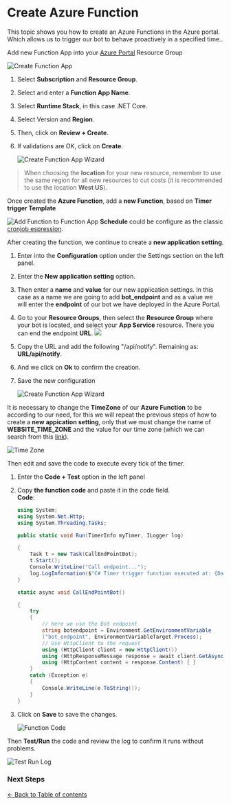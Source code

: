 # Create Azure Function
This topic shows you how to create an Azure Functions in the Azure portal. Which allows us to trigger our bot to behave proactively in a specified time.. 

Add new Function App into your [Azure Portal](https://portal.azure.com/) Resource Group

![Create Function App](images/create-function-app.png)

1. Select **Subscription** and **Resource Group**.
1. Select and enter a **Function App Name**.
1. Select **Runtime Stack**, in this case .NET Core.
1. Select Version and **Region**.
1. Then, click on **Review + Create**.
1. If validations are OK, click on **Create**.

    
    ![Create Function App Wizard](images/create-function-app-wizard.png)

> When choosing the **location** for your new resource, remember to use the same region for all new resources to cut costs (it is recommended to use the location **West US**).

 Once created the **Azure Function**, add a **new Function**, based on **Timer trigger Template**

![Add Function to Function App](images/add-function-to-function-app.png)
    **Schedule** could be configure as the classic [cronjob espression](https://docs.microsoft.com/en-us/azure/azure-functions/functions-bindings-timer?tabs=csharp#ncrontab-expressions).

After creating the function, we continue to create a **new application setting**.
1. Enter into the **Configuration** option under the Settings section on the left panel.
1. Enter the **New application setting** option.
1. Then enter a **name** and **value** for our new application settings. In this case as a name we are going to add **bot_endpoint** and as a value we will enter the **endpoint** of our bot we have deployed in the Azure Portal.
1. Go to your **Resource Groups**, then select the **Resource Group** where your bot is located, and select your **App Service** resource. There you can end the endpoint **URL**.
     ![](images/endpoint_bot.png)
1. Copy the URL and add the following "/api/notify". Remaining as: **URL/api/notify**.
1. And we click on **Ok** to confirm the creation.
1. Save the new configuration

    ![Create Function App Wizard](images/applicaction-setting.png)

It is necessary to change the **TimeZone** of our **Azure Function** to be according to our need, for this we will repeat the previous steps of how to create a **new appication setting**, only that we must change the name of **WEBSITE_TIME_ZONE** and the value for our time zone (which we can search from this [link](https://docs.microsoft.com/en-us/windows-hardware/manufacture/desktop/default-time-zones)).  

![Time Zone](images/time-zone.png)


Then edit and save the code to execute every tick of the timer.   

1. Enter the **Code + Test** option in the left panel
1. Copy **the function code** and paste it in the code field.  
**Code**:

    ```C#
    using System;
    using System.Net.Http;
    using System.Threading.Tasks;

    public static void Run(TimerInfo myTimer, ILogger log)

    {
        Task t = new Task(CallEndPointBot);
        t.Start();
        Console.WriteLine("Call endpoint...");
        log.LogInformation($"C# Timer trigger function executed at: {DateTime.Now}");
    }

    static async void CallEndPointBot()

    {
        try
        {
            // Here we use the Bot endpoint
            string botendpoint = Environment.GetEnvironmentVariable
            ("bot_endpoint", EnvironmentVariableTarget.Process);
            // Use HttpClient to the request
            using (HttpClient client = new HttpClient())
            using (HttpResponseMessage response = await client.GetAsync(botendpoint))
            using (HttpContent content = response.Content) { }
        }
        catch (Exception e)
        {
            Console.WriteLine(e.ToString());
        }
    }
    ```
1. Click on **Save** to save the changes.


      ![Function Code](images/function-code.png)

Then **Test/Run** the code and review the log to confirm it runs without problems.

![Test Run Log](images/test-run-log.png)

### Next Steps


[← Back to Table of contents](README.md#table-of-contents)
